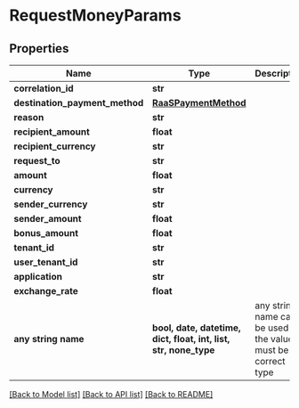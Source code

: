 # RequestMoneyParams


## Properties
Name | Type | Description | Notes
------------ | ------------- | ------------- | -------------
**correlation_id** | **str** |  | 
**destination_payment_method** | [**RaaSPaymentMethod**](RaaSPaymentMethod.md) |  | 
**reason** | **str** |  | 
**recipient_amount** | **float** |  | 
**recipient_currency** | **str** |  | 
**request_to** | **str** |  | 
**amount** | **float** |  | [optional] 
**currency** | **str** |  | [optional] 
**sender_currency** | **str** |  | [optional] 
**sender_amount** | **float** |  | [optional] 
**bonus_amount** | **float** |  | [optional] 
**tenant_id** | **str** |  | [optional] 
**user_tenant_id** | **str** |  | [optional] 
**application** | **str** |  | [optional] 
**exchange_rate** | **float** |  | [optional] 
**any string name** | **bool, date, datetime, dict, float, int, list, str, none_type** | any string name can be used but the value must be the correct type | [optional]

[[Back to Model list]](../README.md#documentation-for-models) [[Back to API list]](../README.md#documentation-for-api-endpoints) [[Back to README]](../README.md)


